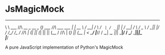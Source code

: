 # JsMagicMock
   __                              _                             _    
   \ \  ___   /\/\    __ _   __ _ (_)  ___   /\/\    ___    ___ | | __
    \ \/ __| /    \  / _` | / _` || | / __| /    \  / _ \  / __|| |/ /
 /\_/ /\__ \/ /\/\ \| (_| || (_| || || (__ / /\/\ \| (_) || (__ |   < 
 \___/ |___/\/    \/ \__,_| \__, ||_| \___|\/    \/ \___/  \___||_|\_\
                            |___/                                     

A pure JavaScript implementation of Python's MagicMock
